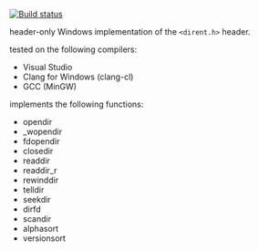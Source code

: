 [![Build status](https://ci.appveyor.com/api/projects/status/j2t87b4gkg33yo2b?svg=true)](https://ci.appveyor.com/project/SSE4/dirent-h)

header-only Windows implementation of the `<dirent.h>` header.

tested on the following compilers:
- Visual Studio
- Clang for Windows (clang-cl)
- GCC (MinGW)

implements the following functions:
- opendir
- _wopendir
- fdopendir
- closedir
- readdir
- readdir_r
- rewinddir
- telldir
- seekdir
- dirfd
- scandir
- alphasort
- versionsort
